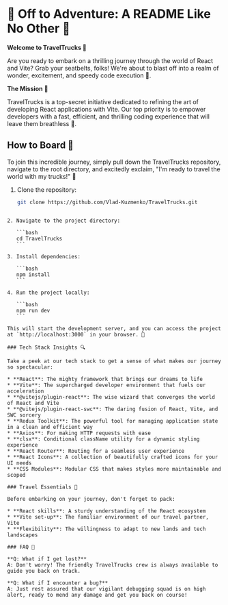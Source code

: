 # 🚚 Off to Adventure: A README Like No Other 🚚

**Welcome to TravelTrucks 🚌**

Are you ready to embark on a thrilling journey through the world of React and
Vite? Grab your seatbelts, folks! We're about to blast off into a realm of
wonder, excitement, and speedy code execution 🚀.

**The Mission 📍**

TravelTrucks is a top-secret initiative dedicated to refining the art of
developing React applications with Vite. Our top priority is to empower
developers with a fast, efficient, and thrilling coding experience that will
leave them breathless 🤩.

## How to Board 🛬

To join this incredible journey, simply pull down the TravelTrucks repository,
navigate to the root directory, and excitedly exclaim, "I'm ready to travel the
world with my trucks!" 🎉

1. Clone the repository:
   ```bash
   git clone https://github.com/Vlad-Kuzmenko/TravelTrucks.git
   ```

````

2. Navigate to the project directory:

   ```bash
   cd TravelTrucks
   ```

3. Install dependencies:

   ```bash
   npm install
   ```

4. Run the project locally:

   ```bash
   npm run dev
   ```

This will start the development server, and you can access the project at `http://localhost:3000` in your browser. 🚀

### Tech Stack Insights 🔍

Take a peek at our tech stack to get a sense of what makes our journey so spectacular:

* **React**: The mighty framework that brings our dreams to life
* **Vite**: The supercharged developer environment that fuels our acceleration
* **@vitejs/plugin-react**: The wise wizard that converges the world of React and Vite
* **@vitejs/plugin-react-swc**: The daring fusion of React, Vite, and SWC sorcery
* **Redux Toolkit**: The powerful tool for managing application state in a clean and efficient way
* **Axios**: For making HTTP requests with ease
* **clsx**: Conditional className utility for a dynamic styling experience
* **React Router**: Routing for a seamless user experience
* **React Icons**: A collection of beautifully crafted icons for your UI needs
* **CSS Modules**: Modular CSS that makes styles more maintainable and scoped

### Travel Essentials 🎒

Before embarking on your journey, don't forget to pack:

* **React skills**: A sturdy understanding of the React ecosystem
* **Vite set-up**: The familiar environment of our travel partner, Vite
* **Flexibility**: The willingness to adapt to new lands and tech landscapes

### FAQ 🤔

**Q: What if I get lost?**
A: Don't worry! The friendly TravelTrucks crew is always available to guide you back on track.

**Q: What if I encounter a bug?**
A: Just rest assured that our vigilant debugging squad is on high alert, ready to mend any damage and get you back on course!


````
